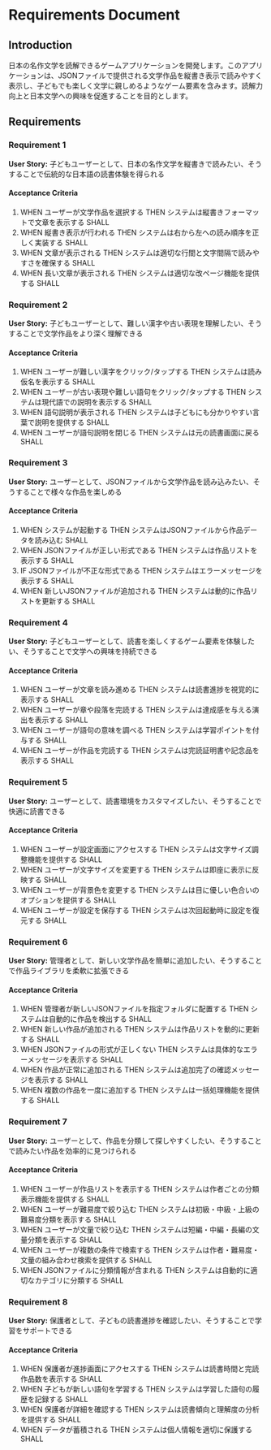 # Requirements Document

## Introduction

日本の名作文学を読解できるゲームアプリケーションを開発します。このアプリケーションは、JSONファイルで提供される文学作品を縦書き表示で読みやすく表示し、子どもでも楽しく文学に親しめるようなゲーム要素を含みます。読解力向上と日本文学への興味を促進することを目的とします。

## Requirements

### Requirement 1

**User Story:** 子どもユーザーとして、日本の名作文学を縦書きで読みたい、そうすることで伝統的な日本語の読書体験を得られる

#### Acceptance Criteria

1. WHEN ユーザーが文学作品を選択する THEN システムは縦書きフォーマットで文章を表示する SHALL
2. WHEN 縦書き表示が行われる THEN システムは右から左への読み順序を正しく実装する SHALL
3. WHEN 文章が表示される THEN システムは適切な行間と文字間隔で読みやすさを確保する SHALL
4. WHEN 長い文章が表示される THEN システムは適切な改ページ機能を提供する SHALL

### Requirement 2

**User Story:** 子どもユーザーとして、難しい漢字や古い表現を理解したい、そうすることで文学作品をより深く理解できる

#### Acceptance Criteria

1. WHEN ユーザーが難しい漢字をクリック/タップする THEN システムは読み仮名を表示する SHALL
2. WHEN ユーザーが古い表現や難しい語句をクリック/タップする THEN システムは現代語での説明を表示する SHALL
3. WHEN 語句説明が表示される THEN システムは子どもにも分かりやすい言葉で説明を提供する SHALL
4. WHEN ユーザーが語句説明を閉じる THEN システムは元の読書画面に戻る SHALL

### Requirement 3

**User Story:** ユーザーとして、JSONファイルから文学作品を読み込みたい、そうすることで様々な作品を楽しめる

#### Acceptance Criteria

1. WHEN システムが起動する THEN システムはJSONファイルから作品データを読み込む SHALL
2. WHEN JSONファイルが正しい形式である THEN システムは作品リストを表示する SHALL
3. IF JSONファイルが不正な形式である THEN システムはエラーメッセージを表示する SHALL
4. WHEN 新しいJSONファイルが追加される THEN システムは動的に作品リストを更新する SHALL

### Requirement 4

**User Story:** 子どもユーザーとして、読書を楽しくするゲーム要素を体験したい、そうすることで文学への興味を持続できる

#### Acceptance Criteria

1. WHEN ユーザーが文章を読み進める THEN システムは読書進捗を視覚的に表示する SHALL
2. WHEN ユーザーが章や段落を完読する THEN システムは達成感を与える演出を表示する SHALL
3. WHEN ユーザーが語句の意味を調べる THEN システムは学習ポイントを付与する SHALL
4. WHEN ユーザーが作品を完読する THEN システムは完読証明書や記念品を表示する SHALL

### Requirement 5

**User Story:** ユーザーとして、読書環境をカスタマイズしたい、そうすることで快適に読書できる

#### Acceptance Criteria

1. WHEN ユーザーが設定画面にアクセスする THEN システムは文字サイズ調整機能を提供する SHALL
2. WHEN ユーザーが文字サイズを変更する THEN システムは即座に表示に反映する SHALL
3. WHEN ユーザーが背景色を変更する THEN システムは目に優しい色合いのオプションを提供する SHALL
4. WHEN ユーザーが設定を保存する THEN システムは次回起動時に設定を復元する SHALL

### Requirement 6

**User Story:** 管理者として、新しい文学作品を簡単に追加したい、そうすることで作品ライブラリを柔軟に拡張できる

#### Acceptance Criteria

1. WHEN 管理者が新しいJSONファイルを指定フォルダに配置する THEN システムは自動的に作品を検出する SHALL
2. WHEN 新しい作品が追加される THEN システムは作品リストを動的に更新する SHALL
3. WHEN JSONファイルの形式が正しくない THEN システムは具体的なエラーメッセージを表示する SHALL
4. WHEN 作品が正常に追加される THEN システムは追加完了の確認メッセージを表示する SHALL
5. WHEN 複数の作品を一度に追加する THEN システムは一括処理機能を提供する SHALL

### Requirement 7

**User Story:** ユーザーとして、作品を分類して探しやすくしたい、そうすることで読みたい作品を効率的に見つけられる

#### Acceptance Criteria

1. WHEN ユーザーが作品リストを表示する THEN システムは作者ごとの分類表示機能を提供する SHALL
2. WHEN ユーザーが難易度で絞り込む THEN システムは初級・中級・上級の難易度分類を表示する SHALL
3. WHEN ユーザーが文量で絞り込む THEN システムは短編・中編・長編の文量分類を表示する SHALL
4. WHEN ユーザーが複数の条件で検索する THEN システムは作者・難易度・文量の組み合わせ検索を提供する SHALL
5. WHEN JSONファイルに分類情報が含まれる THEN システムは自動的に適切なカテゴリに分類する SHALL

### Requirement 8

**User Story:** 保護者として、子どもの読書進捗を確認したい、そうすることで学習をサポートできる

#### Acceptance Criteria

1. WHEN 保護者が進捗画面にアクセスする THEN システムは読書時間と完読作品数を表示する SHALL
2. WHEN 子どもが新しい語句を学習する THEN システムは学習した語句の履歴を記録する SHALL
3. WHEN 保護者が詳細を確認する THEN システムは読書傾向と理解度の分析を提供する SHALL
4. WHEN データが蓄積される THEN システムは個人情報を適切に保護する SHALL